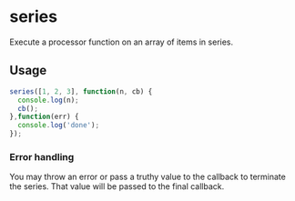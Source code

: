 # series

Execute a processor function on an array of items in series.

## Usage

```javascript
series([1, 2, 3], function(n, cb) {
  console.log(n);
  cb();
},function(err) {
  console.log('done');
});
```

### Error handling

You may throw an error or pass a truthy value to the callback to terminate the series.  That value will be passed to the final callback.